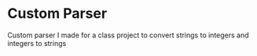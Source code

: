 # Custom Parser
Custom parser I made for a class project to convert strings to integers and integers to strings
